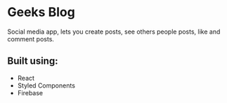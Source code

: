 # Geeks Blog
Social media app, lets you create posts, see others people posts, like and comment posts.

## Built using:
- React
- Styled Components
- Firebase
